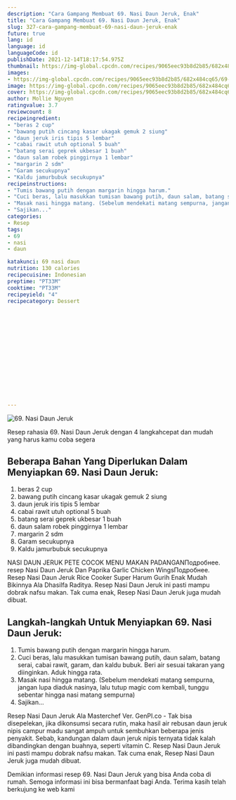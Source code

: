 ```yaml
---
description: "Cara Gampang Membuat 69. Nasi Daun Jeruk, Enak"
title: "Cara Gampang Membuat 69. Nasi Daun Jeruk, Enak"
slug: 327-cara-gampang-membuat-69-nasi-daun-jeruk-enak
future: true
lang: id
language: id
languageCode: id
publishDate: 2021-12-14T18:17:54.975Z 
thumbnail: https://img-global.cpcdn.com/recipes/9065eec93b8d2b85/682x484cq65/69-nasi-daun-jeruk-foto-resep-utama.png
images:
- https://img-global.cpcdn.com/recipes/9065eec93b8d2b85/682x484cq65/69-nasi-daun-jeruk-foto-resep-utama.png
image: https://img-global.cpcdn.com/recipes/9065eec93b8d2b85/682x484cq65/69-nasi-daun-jeruk-foto-resep-utama.png
cover: https://img-global.cpcdn.com/recipes/9065eec93b8d2b85/682x484cq65/69-nasi-daun-jeruk-foto-resep-utama.png
author: Mollie Nguyen
ratingvalue: 3.7
reviewcount: 8
recipeingredient:
- "beras 2 cup"
- "bawang putih cincang kasar ukagak gemuk 2 siung"
- "daun jeruk iris tipis 5 lembar"
- "cabai rawit utuh optional 5 buah"
- "batang serai geprek ukbesar 1 buah"
- "daun salam robek pinggirnya 1 lembar"
- "margarin 2 sdm"
- "Garam secukupnya"
- "Kaldu jamurbubuk secukupnya"
recipeinstructions:
- "Tumis bawang putih dengan margarin hingga harum."
- "Cuci beras, lalu masukkan tumisan bawang putih, daun salam, batang serai, cabai rawit, garam, dan kaldu bubuk. Beri air sesuai takaran yang diinginkan. Aduk hingga rata."
- "Masak nasi hingga matang. (Sebelum mendekati matang sempurna, jangan lupa diaduk nasinya, lalu tutup magic com kembali, tunggu sebentar hingga nasi matang sempurna)"
- "Sajikan..."
categories:
- Resep
tags:
- 69
- nasi
- daun

katakunci: 69 nasi daun 
nutrition: 130 calories
recipecuisine: Indonesian
preptime: "PT33M"
cooktime: "PT33M"
recipeyield: "4"
recipecategory: Dessert


     
    
    
    
    
    
    
    
    
    
    
      
    
---
```



![69. Nasi Daun Jeruk](https://img-global.cpcdn.com/recipes/9065eec93b8d2b85/682x484cq65/69-nasi-daun-jeruk-foto-resep-utama.png)

Resep rahasia 69. Nasi Daun Jeruk    dengan 4 langkahcepat dan mudah yang harus kamu coba segera

<!--inarticleads1-->

## Beberapa Bahan Yang Diperlukan Dalam Menyiapkan 69. Nasi Daun Jeruk:

1. beras 2 cup
1. bawang putih cincang kasar ukagak gemuk 2 siung
1. daun jeruk iris tipis 5 lembar
1. cabai rawit utuh optional 5 buah
1. batang serai geprek ukbesar 1 buah
1. daun salam robek pinggirnya 1 lembar
1. margarin 2 sdm
1. Garam secukupnya
1. Kaldu jamurbubuk secukupnya

NASI DAUN JERUK PETE COCOK MENU MAKAN PADANGANПодробнее. resep Nasi Daun Jeruk Dan Paprika Garlic Chicken WingsПодробнее. Resep Nasi Daun Jeruk Rice Cooker Super Harum Gurih Enak Mudah Bikinnya Ala Dhasilfa Raditya. Resep Nasi Daun Jeruk ini pasti mampu dobrak nafsu makan. Tak cuma enak, Resep Nasi Daun Jeruk juga mudah dibuat. 

<!--inarticleads2-->

## Langkah-langkah Untuk Menyiapkan 69. Nasi Daun Jeruk:

1. Tumis bawang putih dengan margarin hingga harum.
1. Cuci beras, lalu masukkan tumisan bawang putih, daun salam, batang serai, cabai rawit, garam, dan kaldu bubuk. Beri air sesuai takaran yang diinginkan. Aduk hingga rata.
1. Masak nasi hingga matang. (Sebelum mendekati matang sempurna, jangan lupa diaduk nasinya, lalu tutup magic com kembali, tunggu sebentar hingga nasi matang sempurna)
1. Sajikan...


Resep Nasi Daun Jeruk Ala Masterchef Ver. GenPI.co - Tak bisa disepelekan, jika dikonsumsi secara rutin, maka hasil air rebusan daun jeruk nipis campur madu sangat ampuh untuk sembuhkan beberapa jenis penyakit. Sebab, kandungan dalam daun jeruk nipis ternyata tidak kalah dibandingkan dengan buahnya, seperti vitamin C. Resep Nasi Daun Jeruk ini pasti mampu dobrak nafsu makan. Tak cuma enak, Resep Nasi Daun Jeruk juga mudah dibuat. 

Demikian informasi  resep 69. Nasi Daun Jeruk   yang bisa Anda coba di rumah. Semoga informasi ini bisa bermanfaat bagi Anda. Terima kasih telah berkujung ke web kami
